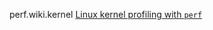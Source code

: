 perf.wiki.kernel [Linux kernel profiling with `perf`](https://perf.wiki.kernel.org/index.php/Tutorial)